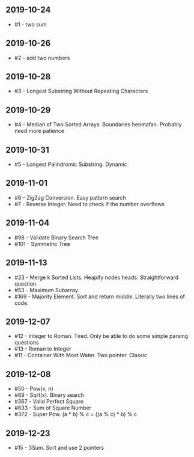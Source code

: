 ## 2019-10-24
- #1 - two sum
## 2019-10-26
- #2 - add two numbers
## 2019-10-28
- #3 - Longest Substring Without Repeating Characters
## 2019-10-29
- #4 - Median of Two Sorted Arrays. Boundaries henmafan. Probably need more patience
## 2019-10-31
- #5 - Longest Palindromic Substring. Dynamic
## 2019-11-01
- #6 - ZigZag Conversion. Easy pattern search
- #7 - Reverse Integer. Need to check if the number overflows
## 2019-11-04
- #98 - Validate Binary Search Tree
- #101 - Symmetric Tree  
## 2019-11-13
- #23 - Merge k Sorted Lists. Heapify nodes heads. Straightforward question.
- #53 - Maximum Subarray.
- #169 - Majority Element. Sort and return middle. Literally two lines of code.
## 2019-12-07
- #12 - Integer to Roman. Tired. Only be able to do some simple parsing questions
- #13 - Roman to Integer
- #11 - Container With Most Water. Two pointer. Classic
## 2019-12-08
- #50 - Pow(x, n)
- #69 - Sqrt(x). Binary search
- #367 - Valid Perfect Square
- #633 - Sum of Square Number
- #372 - Super Pow. (a * b) % c = ((a % c) * b) % c
## 2019-12-23
- #15 - 3Sum. Sort and use 2 pointers
